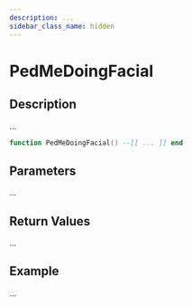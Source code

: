 ```yaml
---
description: ...
sidebar_class_name: hidden
---
```


# PedMeDoingFacial

## Description

...

```lua
function PedMeDoingFacial() --[[ ... ]] end
```

## Parameters

...

## Return Values

...

## Example

...

